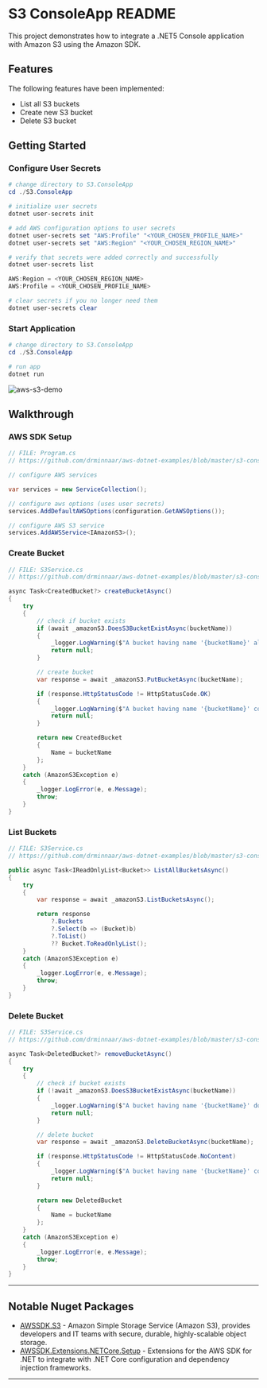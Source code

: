 # S3 ConsoleApp README

This project demonstrates how to integrate a .NET5 Console application with Amazon S3 using the Amazon SDK.

## Features

The following features have been implemented:

* List all S3 buckets
* Create new S3 bucket
* Delete S3 bucket

## Getting Started

### Configure User Secrets

```powershell
# change directory to S3.ConsoleApp
cd ./S3.ConsoleApp

# initialize user secrets
dotnet user-secrets init

# add AWS configuration options to user secrets
dotnet user-secrets set "AWS:Profile" "<YOUR_CHOSEN_PROFILE_NAME>"
dotnet user-secrets set "AWS:Region" "<YOUR_CHOSEN_REGION_NAME>"

# verify that secrets were added correctly and successfully
dotnet user-secrets list

AWS:Region = <YOUR_CHOSEN_REGION_NAME>
AWS:Profile = <YOUR_CHOSEN_PROFILE_NAME>

# clear secrets if you no longer need them
dotnet user-secrets clear
```

### Start Application

```powershell
# change directory to S3.ConsoleApp
cd ./S3.ConsoleApp

# run app
dotnet run
```

![aws-s3-demo](https://user-images.githubusercontent.com/33935506/114326429-da953080-9b88-11eb-8ef0-aa4c1ec554bf.png)

## Walkthrough

### AWS SDK Setup

```csharp
// FILE: Program.cs
// https://github.com/drminnaar/aws-dotnet-examples/blob/master/s3-console/S3.ConsoleApp/Program.cs

// configure AWS services

var services = new ServiceCollection();

// configure aws options (uses user secrets)
services.AddDefaultAWSOptions(configuration.GetAWSOptions());

// configure AWS S3 service
services.AddAWSService<IAmazonS3>();
```

### Create Bucket

```csharp
// FILE: S3Service.cs
// https://github.com/drminnaar/aws-dotnet-examples/blob/master/s3-console/S3.ConsoleApp/Services/S3Service.cs

async Task<CreatedBucket?> createBucketAsync()
{
    try
    {
        // check if bucket exists
        if (await _amazonS3.DoesS3BucketExistAsync(bucketName))
        {
            _logger.LogWarning($"A bucket having name '{bucketName}' already exists.");
            return null;
        }

        // create bucket
        var response = await _amazonS3.PutBucketAsync(bucketName);

        if (response.HttpStatusCode != HttpStatusCode.OK)
        {
            _logger.LogWarning($"A bucket having name '{bucketName}' could not be created.");
            return null;
        }

        return new CreatedBucket
        {
            Name = bucketName
        };
    }
    catch (AmazonS3Exception e)
    {
        _logger.LogError(e, e.Message);
        throw;
    }
}
```

### List Buckets

```csharp
// FILE: S3Service.cs
// https://github.com/drminnaar/aws-dotnet-examples/blob/master/s3-console/S3.ConsoleApp/Services/S3Service.cs

public async Task<IReadOnlyList<Bucket>> ListAllBucketsAsync()
{
    try
    {
        var response = await _amazonS3.ListBucketsAsync();

        return response
            ?.Buckets
            ?.Select(b => (Bucket)b)
            ?.ToList()
            ?? Bucket.ToReadOnlyList();
    }
    catch (AmazonS3Exception e)
    {
        _logger.LogError(e, e.Message);
        throw;
    }
}
```

### Delete Bucket

```csharp
// FILE: S3Service.cs
// https://github.com/drminnaar/aws-dotnet-examples/blob/master/s3-console/S3.ConsoleApp/Services/S3Service.cs

async Task<DeletedBucket?> removeBucketAsync()
{
    try
    {
        // check if bucket exists
        if (!await _amazonS3.DoesS3BucketExistAsync(bucketName))
        {
            _logger.LogWarning($"A bucket having name '{bucketName}' does not exist.");
            return null;
        }

        // delete bucket
        var response = await _amazonS3.DeleteBucketAsync(bucketName);

        if (response.HttpStatusCode != HttpStatusCode.NoContent)
        {
            _logger.LogWarning($"A bucket having name '{bucketName}' could not be deleted ({response.HttpStatusCode}).");
            return null;
        }

        return new DeletedBucket
        {
            Name = bucketName
        };
    }
    catch (AmazonS3Exception e)
    {
        _logger.LogError(e, e.Message);
        throw;
    }
}
```

---

## Notable Nuget Packages

* [AWSSDK.S3] - Amazon Simple Storage Service (Amazon S3), provides developers and IT teams with secure, durable, highly-scalable object storage.
* [AWSSDK.Extensions.NETCore.Setup] - Extensions for the AWS SDK for .NET to integrate with .NET Core configuration and dependency injection frameworks.

---

[AWSSDK.S3]: https://www.nuget.org/packages/AWSSDK.S3/
[AWSSDK.Extensions.NETCore.Setup]: https://www.nuget.org/packages/AWSSDK.Extensions.NETCore.Setup/